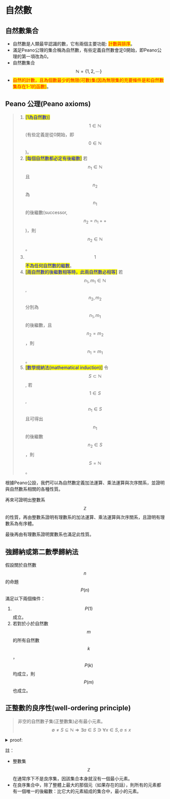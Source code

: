 # 自然數

## 自然數集合

* 自然數是人類最早認識的數，它有兩個主要功能: <mark style="color:red;">計數與排序</mark>。
* 滿足Peano公理的集合稱為自然數，有些定義自然數會定0開始，即Peano公理的第一項改為0。
* 自然數集合 $$\mathbb{N} = \{1,2,\cdots\}$$
* <mark style="color:red;">自然的計數，且為個數最少的無限(可數)集(因為無限集的充要條件是和自然數集存在1-1的函數)</mark>。

## Peano 公理(Peano axioms)

> 1. <mark style="color:blue;">\[1為自然數)]</mark> $$1 \in \mathbb{N}$$ (有些定義是從0開始，即$$0 \in \mathbb{N}$$)。
> 2. <mark style="color:blue;">\[每個自然數都必定有後繼數]</mark> 若$$n_1 \in \mathbb{N}$$且$$n_2$$ 為$$n_1$$的後繼數(successor,$$n_2 = n_1 ++$$)，則$$n_2 \in \mathbb{N}$$。
> 3. $$1$$<mark style="color:blue;">不為任何自然數的繼數</mark>。
> 4. <mark style="color:blue;">\[兩自然數的後繼數相等時，此兩自然數必相等]</mark> 若$$n_1,m_1 \in \mathbb{N}$$, $$n_2,m_2$$ 分別為$$n_1,m_1$$ 的後繼數，且$$n_2=m_2$$，則$$n_1=m_1$$。
> 5. <mark style="color:blue;">\[數學規納法(mathematical induction)]</mark> 令$$S \subset \mathbb{N}$$, 若$$1 \in S$$, $$n_1 \in S$$且可得出$$n_1$$的後繼數$$n_2 \in S$$，則$$S=\mathbb{N}$$。

根據Peano公設，我們可以為自然數定義加法運算、乘法運算與次序關系，並證明與自然數系相關的各種性質。

再來可證明出整數系$$\mathbb{Z}$$的性質，再由整數系證明有理數系的加法運算、乘法運算與次序關系，且證明有理數系為有序體。

最後再由有理數系證明實數系也滿足此性質。

## 強歸納或第二數學歸納法

假設關於自然數$$n$$的命題$$P(n)$$滿足以下兩個條件：

1. $$P(1)$$成立。
2. 若對於小於自然數$$m$$的所有自然數$$k$$，$$P(k)$$均成立，則$$P(m)$$也成立。

## 正整數的良序性(well-ordering principle)

> 非空的自然數子集(正整數集)必有最小元素。$$\emptyset \neq S \subseteq \mathbb{N} \Rightarrow \exists a \in S \ni \forall x \in S, a \leq x$$

<details>

<summary>proof:</summary>

令$$P(n)$$為以下命題：對於自然數的任意子集，若包含某一自然數$$a \leq n$$，則此集合必包含一最小元素。

考慮集合$$S=\{m \in \mathbb{N} \vert P(m)\}$$，由定義可知$$1 \in S$$。

假設集合$$S$$包含至$$n$$, 欲證明$$S$$亦包含$$n+1$$

令集合$$C \subseteq \mathbb{N}$$且包含某一$$i \leq n+1$$

若$$C$$不包含$$i<n+1$$，則$$i=n+1$$為集合$$C$$的最小元素。

若$$C$$包含某個$$i<n+1$$，則 $$i \leq n$$，由歸納假設知成立。

因此良序性成立(QED)

</details>

註：

* 整數集$$\mathbb{Z}$$在通常序下不是良序集，因該集合本身就沒有一個最小元素。
* 在良序集合中，除了整體上最大的那個元（如果存在的話），則所有的元素都有一個唯一的後繼數：比它大的元素組成的集合中，最小的元素。
